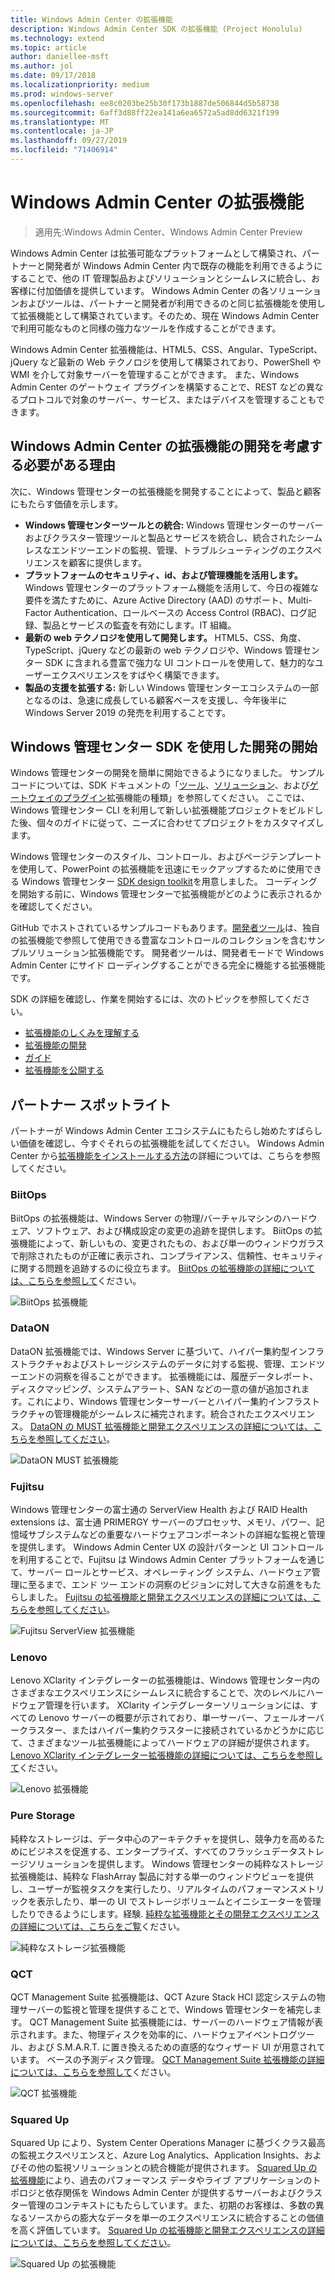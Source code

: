 ```yaml
---
title: Windows Admin Center の拡張機能
description: Windows Admin Center SDK の拡張機能 (Project Honolulu)
ms.technology: extend
ms.topic: article
author: daniellee-msft
ms.author: jol
ms.date: 09/17/2018
ms.localizationpriority: medium
ms.prod: windows-server
ms.openlocfilehash: ee8c0203be25b30f173b1887de506844d5b58738
ms.sourcegitcommit: 6aff3d88ff22ea141a6ea6572a5ad8dd6321f199
ms.translationtype: MT
ms.contentlocale: ja-JP
ms.lasthandoff: 09/27/2019
ms.locfileid: "71406914"
---
```

# <a name="extensions-for-windows-admin-center"></a>Windows Admin Center の拡張機能

>適用先:Windows Admin Center、Windows Admin Center Preview

Windows Admin Center は拡張可能なプラットフォームとして構築され、パートナーと開発者が Windows Admin Center 内で既存の機能を利用できるようにすることで、他の IT 管理製品およびソリューションとシームレスに統合し、お客様に付加価値を提供しています。 Windows Admin Center の各ソリューションおよびツールは、パートナーと開発者が利用できるのと同じ拡張機能を使用して拡張機能として構築されています。そのため、現在 Windows Admin Center で利用可能なものと同様の強力なツールを作成することができます。

Windows Admin Center 拡張機能は、HTML5、CSS、Angular、TypeScript、jQuery など最新の Web テクノロジを使用して構築されており、PowerShell や WMI を介して対象サーバーを管理することができます。 また、Windows Admin Center のゲートウェイ プラグインを構築することで、REST などの異なるプロトコルで対象のサーバー、サービス、またはデバイスを管理することもできます。

## <a name="why-you-should-consider-developing-an-extension-for-windows-admin-center"></a>Windows Admin Center の拡張機能の開発を考慮する必要がある理由

次に、Windows 管理センターの拡張機能を開発することによって、製品と顧客にもたらす価値を示します。

- **Windows 管理センターツールとの統合:** Windows 管理センターのサーバーおよびクラスター管理ツールと製品とサービスを統合し、統合されたシームレスなエンドツーエンドの監視、管理、トラブルシューティングのエクスペリエンスを顧客に提供します。
- **プラットフォームのセキュリティ、id、および管理機能を活用します。** Windows 管理センターのプラットフォーム機能を活用して、今日の複雑な要件を満たすために、Azure Active Directory (AAD) のサポート、Multi-Factor Authentication、ロールベースの Access Control (RBAC)、ログ記録、製品とサービスの監査を有効にします。IT 組織。
- **最新の web テクノロジを使用して開発します。** HTML5、CSS、角度、TypeScript、jQuery などの最新の web テクノロジや、Windows 管理センター SDK に含まれる豊富で強力な UI コントロールを使用して、魅力的なユーザーエクスペリエンスをすばやく構築できます。
- **製品の支援を拡張する:** 新しい Windows 管理センターエコシステムの一部となるのは、急速に成長している顧客ベースを支援し、今年後半に Windows Server 2019 の発売を利用することです。

## <a name="start-developing-with-the-windows-admin-center-sdk"></a>Windows 管理センター SDK を使用した開発の開始

Windows 管理センターの開発を簡単に開始できるようになりました。  サンプルコードについては、SDK ドキュメントの「[ツール](develop-tool.md)、[ソリューション](develop-solution.md)、および[ゲートウェイのプラグイン](develop-gateway-plugin.md)拡張機能の種類」を参照してください。 ここでは、Windows 管理センター CLI を利用して新しい拡張機能プロジェクトをビルドした後、個々のガイドに従って、ニーズに合わせてプロジェクトをカスタマイズします。

Windows 管理センターのスタイル、コントロール、およびページテンプレートを使用して、PowerPoint の拡張機能を迅速にモックアップするために使用できる Windows 管理センター [SDK design toolkit](https://github.com/Microsoft/windows-admin-center-sdk/blob/master/WindowsAdminCenterDesignToolkit.zip)を用意しました。 コーディングを開始する前に、Windows 管理センターで拡張機能がどのように表示されるかを確認してください。

GitHub でホストされているサンプルコードもあります。[開発者ツール](https://aka.ms/wacsdk)は、独自の拡張機能で参照して使用できる豊富なコントロールのコレクションを含むサンプルソリューション拡張機能です。 開発者ツールは、開発者モードで Windows Admin Center にサイド ローディングすることができる完全に機能する拡張機能です。

SDK の詳細を確認し、作業を開始するには、次のトピックを参照してください。

- [拡張機能のしくみを理解する](understand-extensions.md)
- [拡張機能の開発](developing-extensions.md)
- [ガイド](guides.md)
- [拡張機能を公開する](publish-extensions.md)

## <a name="partner-spotlight"></a>パートナー スポットライト

パートナーが Windows Admin Center エコシステムにもたらし始めたすばらしい価値を確認し、今すぐそれらの拡張機能を試してください。 Windows Admin Center から[拡張機能をインストールする方法](../configure/using-extensions.md)の詳細については、こちらを参照してください。

### <a name="biitops"></a>BiitOps
BiitOps の拡張機能は、Windows Server の物理/バーチャルマシンのハードウェア、ソフトウェア、および構成設定の変更の追跡を提供します。 BiitOps の拡張機能によって、新しいもの、変更されたもの、および単一のウィンドウガラスで削除されたものが正確に表示され、コンプライアンス、信頼性、セキュリティに関する問題を追跡するのに役立ちます。 [BiitOps の拡張機能の詳細については、こちらを参照して](case-studies/biitops.md)ください。

![BiitOps 拡張機能](../media/extensibility-overview/biitops-1.png)

### <a name="dataon"></a>DataON

DataON 拡張機能では、Windows Server に基づいて、ハイパー集約型インフラストラクチャおよびストレージシステムのデータに対する監視、管理、エンドツーエンドの洞察を得ることができます。 拡張機能には、履歴データレポート、ディスクマッピング、システムアラート、SAN などの一意の値が追加されます。これにより、Windows 管理センターサーバーとハイパー集約インフラストラクチャの管理機能がシームレスに補完されます。統合されたエクスペリエンス。 [DataON の MUST 拡張機能と開発エクスペリエンスの詳細については、こちらを参照してください](case-studies/dataon.md)。

![DataON MUST 拡張機能](../media/extensibility-overview/dataon-must-extension.png)

### <a name="fujitsu"></a>Fujitsu

Windows 管理センターの富士通の ServerView Health および RAID Health extensions は、富士通 PRIMERGY サーバーのプロセッサ、メモリ、パワー、記憶域サブシステムなどの重要なハードウェアコンポーネントの詳細な監視と管理を提供します。 Windows Admin Center UX の設計パターンと UI コントロールを利用することで、Fujitsu は Windows Admin Center プラットフォームを通じて、サーバー ロールとサービス、オペレーティング システム、ハードウェア管理に至るまで、エンド ツー エンドの洞察のビジョンに対して大きな前進をもたらしました。 [Fujitsu の拡張機能と開発エクスペリエンスの詳細については、こちらを参照してください](case-studies/fujitsu.md)。

![Fujitsu ServerView 拡張機能](../media/extensibility-overview/fujitsu-serverview-extension.png)

### <a name="lenovo"></a>Lenovo

Lenovo XClarity インテグレーターの拡張機能は、Windows 管理センター内のさまざまなエクスペリエンスにシームレスに統合することで、次のレベルにハードウェア管理を行います。 XClarity インテグレーターソリューションには、すべての Lenovo サーバーの概要が示されており、単一サーバー、フェールオーバークラスター、またはハイパー集約クラスターに接続されているかどうかに応じて、さまざまなツール拡張機能によってハードウェアの詳細が提供されます。 [Lenovo XClarity インテグレーター拡張機能の詳細については、こちらを参照して](case-studies/lenovo.md)ください。

![Lenovo 拡張機能](../media/extensibility-overview/lenovo-extension.png)

### <a name="pure-storage"></a>Pure Storage

純粋なストレージは、データ中心のアーキテクチャを提供し、競争力を高めるためにビジネスを促進する、エンタープライズ、すべてのフラッシュデータストレージソリューションを提供します。 Windows 管理センターの純粋なストレージ拡張機能は、純粋な FlashArray 製品に対する単一のウィンドウビューを提供し、ユーザーが監視タスクを実行したり、リアルタイムのパフォーマンスメトリックを表示したり、単一の UI でストレージボリュームとイニシエーターを管理したりできるようにします。経験. [純粋な拡張機能とその開発エクスペリエンスの詳細については、こちらをご覧](case-studies/purestorage.md)ください。

![純粋なストレージ拡張機能](../media/extensibility-overview/purestorage-extension.png)

### <a name="qct"></a>QCT

QCT Management Suite 拡張機能は、QCT Azure Stack HCI 認定システムの物理サーバーの監視と管理を提供することで、Windows 管理センターを補完します。 QCT Management Suite 拡張機能には、サーバーのハードウェア情報が表示されます。また、物理ディスクを効率的に、ハードウェアイベントログツール、および S.M.A.R.T. に置き換えるための直感的なウィザード UI が用意されています。 ベースの予測ディスク管理。 [QCT Management Suite 拡張機能の詳細については、こちらを参照して](case-studies/qct.md)ください。

![QCT 拡張機能](../media/extensibility-overview/qct-extension.png)

### <a name="squared-up"></a>Squared Up

Squared Up により、System Center Operations Manager に基づくクラス最高の監視エクスペリエンスと、Azure Log Analytics、Application Insights、およびその他の監視ソリューションとの統合機能が提供されます。 [Squared Up の拡張機能](https://squaredup.com/product/honolulu/windows-admin-center-extension/?utm_source=microsoft-docs&utm_medium=public-relations&utm_campaign=honolulu)により、過去のパフォーマンス データやライブ アプリケーションのトポロジと依存関係を Windows Admin Center が提供するサーバーおよびクラスター管理のコンテキストにもたらしています。また、初期のお客様は、多数の異なるソースからの膨大なデータを単一のエクスペリエンスに統合することの価値を高く評価しています。 [Squared Up の拡張機能と開発エクスペリエンスの詳細については、こちらを参照してください](case-studies/squared-up.md)。

![Squared Up の拡張機能](../media/extensibility-overview/squaredup-extension.png)